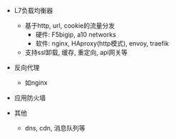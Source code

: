 - L7负载均衡器
	- 基于http, url, cookie的流量分发
		- 硬件: F5bigip, a10 networks
		- 软件: nginx, HAproxy(http模式), envoy, traefik
	- 支持ssl卸载, 缓存, 重定向, api网关等

- 反向代理
	- 如nginx
- 应用防火墙
- 其他
	- dns, cdn, 消息队列等
